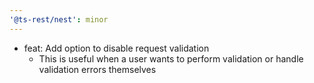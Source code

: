 ```yaml
---
'@ts-rest/nest': minor
---
```


- feat: Add option to disable request validation
  - This is useful when a user wants to perform validation or handle validation errors themselves 
